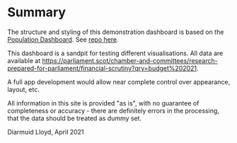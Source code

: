 #  Summary

The structure and styling of this demonstration dashboard is based on the [Population Dashboard](https://scotland.shinyapps.io/population_dashboard/). See [repo here](https://github.com/DataScienceScotland/population_programme_dashboard).

This dashboard is a sandpit for testing different visualisations. All data are 
 available at https://parliament.scot/chamber-and-committees/research-prepared-for-parliament/financial-scrutiny?qry=budget%202021.

A full app development would allow near complete control over appearance, layout, etc.

All information in this site is provided "as is", with no guarantee of completeness or accuracy - there are definitely errors in the processing, that the data should be treated as dummy set.

Diarmuid Lloyd, April 2021